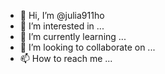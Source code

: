 - 👋 Hi, I’m @julia911ho
- 👀 I’m interested in ...
- 🌱 I’m currently learning ...
- 💞️ I’m looking to collaborate on ...
- 📫 How to reach me ...

<!---
julia911ho/julia911ho is a ✨ special ✨ repository because its `README.md` (this file) appears on your GitHub profile.
You can click the Preview link to take a look at your changes.
--->
